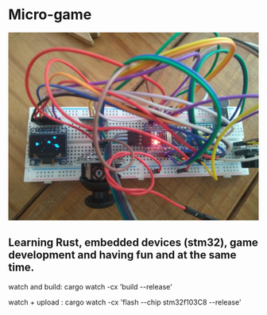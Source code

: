 # Micro-game

![alt tag](img.jpg)

## Learning Rust, embedded devices (stm32), game development and having fun and at the same time.

watch and build:
cargo watch -cx 'build --release'

watch + upload :
cargo watch -cx 'flash --chip stm32f103C8 --release'




